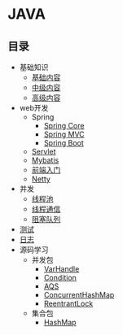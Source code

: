# JAVA

## 目录

- 基础知识
  - [基础内容](基础知识/基础内容.md)
  - [中级内容](基础知识/中级内容.md)
  - [高级内容](高级内容.md)
- web开发
  - Spring
    - [Spring Core](web开发/Spring/SpringCore.md)
    - [Spring MVC](web开发/Spring/SpringMVC.md)
    - [Spring Boot](web开发/Spring/SpringBoot.md)
  - [Servlet](web开发/javaweb.md)
  - [Mybatis](web开发/Mybatis.md)
  - [前端入门](web开发/前端.md)
  - [Netty](web开发/Netty.md)
- 并发
  - [线程池](并发/线程池.md)
  - [线程通信](并发/线程通信.md)
  - [阻塞队列](并发/阻塞队列.md)
- [测试](测试/README.md)
- [日志](日志/README.md)
- 源码学习
  - 并发包
    - [VarHandle](源码学习/并发/VarHandle.md)
    - [Condition](源码学习/并发/Condition.md)
    - [AQS](源码学习/并发/AbstractQueuedSynchronizer.md)
    - [ConcurrentHashMap](源码学习/并发/ConcurrentHashMap.md)
    - [ReentrantLock](源码学习/并发/ReentrantLock.md)
  - 集合包
    - [HashMap](源码学习/集合/HashMap.md)